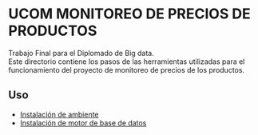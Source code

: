 # UCOM MONITOREO DE PRECIOS DE PRODUCTOS
Trabajo Final para el Diplomado de Big data.    
Este directorio contiene los pasos de las herramientas utilizadas para el funcionamiento del proyecto de monitoreo de precios de los productos. 
## Uso
- [Instalación de ambiente](doc/instalaciones/Instalación.md)
- [Instalación de motor de base de datos](doc/instalaciones/Instalación%20Postgresql.md)

